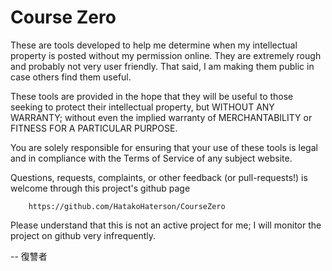 
# Course Zero

These are tools developed to help me determine when my intellectual property is posted without my permission online. They are extremely rough and probably not very user friendly. That said, I am making them public in case others find them useful.  

These tools are provided in the hope that they will be useful to those seeking to protect their intellectual property, but WITHOUT ANY WARRANTY; without even the implied warranty of MERCHANTABILITY or FITNESS FOR A PARTICULAR PURPOSE.

You are solely responsible for ensuring that your use of these tools is legal and in compliance with the Terms of Service of any subject website. 

Questions, requests, complaints, or other feedback (or pull-requests!) is welcome through this project's github page
        
        https://github.com/HatakoHaterson/CourseZero

Please understand that this is not an active project for me; I will monitor the project on github very infrequently.


-- 復讐者